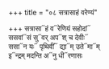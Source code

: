 +++
title = "०८ सत्रासाहं वरेण्यं"

+++
सत्रासा᳓हं व᳓रेणियं सहोदां᳓  
ससवां᳓सं सु᳓वर् अप᳓श् च देवीः᳓  
ससा᳓न यः᳓ पृथिवीं᳓ द्या᳓म् उते᳓मा᳓म्  
इ᳓न्द्रम् मदन्ति अ᳓नु धी᳓रणासः